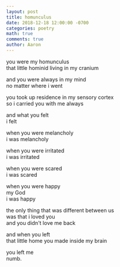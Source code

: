 ```yaml
---
layout: post
title: homunculus
date: 2018-12-18 12:00:00 -0700
categories: poetry 
math: true
comments: true
author: Aaron
---
```


you were my homunculus  
that little hominid living in my cranium  

and you were always in my mind  
no matter where i went  

you took up residence in my sensory cortex  
so i carried you with me always  

and what you felt  
i felt  

when you were melancholy  
i was melancholy  

when you were irritated  
i was irritated  

when you were scared  
i was scared  

when you were happy  
my God  
i was happy  

the only thing that was different between us  
was that i loved you  
and you didn't love me back  

and when you left  
that little home you made inside my brain  

you left me  
numb.